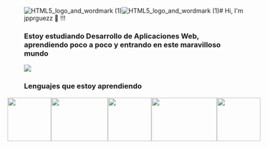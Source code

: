 ![HTML5_logo_and_wordmark (1)](https://github.com/jpprguezz/jpprguezz/assets/145053972/6295a885-78fd-4c54-b068-429dc99cac32)![HTML5_logo_and_wordmark (1)](https://github.com/jpprguezz/jpprguezz/assets/145053972/3aa8bb9f-5a77-4442-b95b-c3a54e7477c1)# Hi, I'm jpprguezz 🦦 !!!
### Estoy estudiando Desarrollo de Aplicaciones Web, aprendiendo poco a poco y entrando en este maravilloso mundo

![](https://github.com/jpprguezz/jpprguezz/assets/145053972/e80ed21f-9b29-48ad-b797-868278dde6a1)

### Lenguajes que estoy aprendiendo 
 </p>
    <div style="display: flex; justify-content: center;">
    <img src=".HTML5_logo_and_wordmark (1)" style="width: 100px; height: 100px;">
    <img src=".\Users\José\Desktop\" style="width: 130px; height: 100px;">
    <img src=".\Users\José\Desktop\" style="width: 100px; height: 100px;">
    <img src=".\Users\José\Desktop\" style="width: 150px; height: 100px;">
    <img src=".\Users\José\Desktop\" style="width: 100px; height:100px;">
</div>


